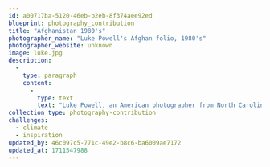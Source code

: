 ```yaml
---
id: a00717ba-5120-46eb-b2eb-8f374aee92ed
blueprint: photography_contribution
title: "Afghanistan 1980's"
photographer_name: "Luke Powell's Afghan folio, 1980's"
photographer_website: unknown
image: luke.jpg
description:
  -
    type: paragraph
    content:
      -
        type: text
        text: "Luke Powell, an American photographer from North Carolina, spent six years photographing in the Fertile Cresent, from the late 1970's to the early 1980's. He was one of the few image-makers who made his own dye-transfer prints, which he exhibited widely across the planet. "
collection_type: photography-contribution
challenges:
  - climate
  - inspiration
updated_by: 46c097c5-771c-49e2-b8c6-ba6009ae7172
updated_at: 1711547988
---
```

